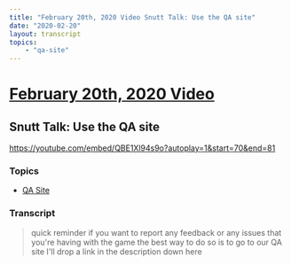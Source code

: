 ```yaml
---
title: "February 20th, 2020 Video Snutt Talk: Use the QA site"
date: "2020-02-20"
layout: transcript
topics:
    - "qa-site"
---
```

# [February 20th, 2020 Video](../2020-02-20.md)
## Snutt Talk: Use the QA site
https://youtube.com/embed/QBE1Xl94s9o?autoplay=1&start=70&end=81

### Topics
* [QA Site](../topics/qa-site.md)

### Transcript

> quick reminder if you want to report any feedback or any issues that you're having with the game the best way to do so is to go to our QA site I'll drop a link in the description down here
